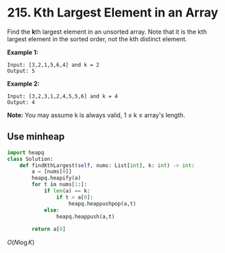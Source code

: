 # 215. Kth Largest Element in an Array

Find the **k**th largest element in an unsorted array. Note that it is the kth largest element in the sorted order, not the kth distinct element.

**Example 1:**

```
Input: [3,2,1,5,6,4] and k = 2
Output: 5
```

**Example 2:**

```
Input: [3,2,3,1,2,4,5,5,6] and k = 4
Output: 4
```

**Note:**
You may assume k is always valid, 1 ≤ k ≤ array's length.



## Use minheap 

```python
import heapq
class Solution:
    def findKthLargest(self, nums: List[int], k: int) -> int:
        a = [nums[0]]
        heapq.heapify(a)
        for t in nums[1:]:
            if len(a) == k:
                if t > a[0]:
                    heapq.heappushpop(a,t)
            else:
                heapq.heappush(a,t)
  
        return a[0]
```

$O(N\log K)$